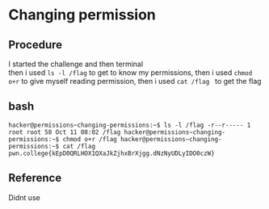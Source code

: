 # Changing permission

## Procedure
I started the challenge and then terminal<br>
then i used `ls -l /flag` to get to know my permissions, then i used `chmod o+r` to
give myself reading permission, then i used `cat /flag ` to get the flag

## bash
`hacker@permissions~changing-permissions:~$ ls -l /flag
-r--r----- 1 root root 58 Oct 11 08:02 /flag
hacker@permissions~changing-permissions:~$ chmod o+r /flag
hacker@permissions~changing-permissions:~$ cat /flag
pwn.college{kEpD0QRLHOX1QXaJkZjhxBrXjgg.dNzNyUDLyIDO0czW}`

## Reference
Didnt use
